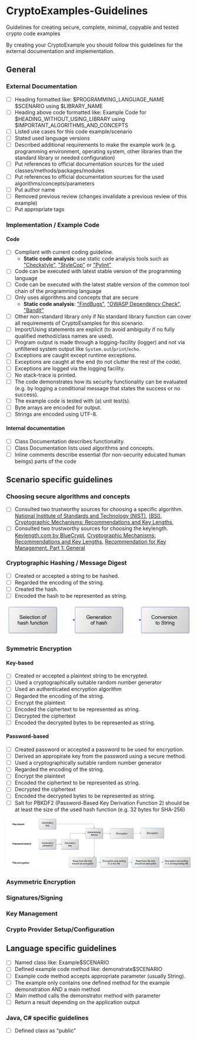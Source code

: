 # CryptoExamples-Guidelines

Guidelines for creating secure, complete, minimal, copyable and tested crypto code examples

By creating your CryptoExample you should follow this guidelines for the external documentation and implementation.

## General

### External Documentation

- [ ] Heading formatted like: $PROGRAMMING_LANGUAGE_NAME $SCENARIO using $LIBRARY_NAME
- [ ] Heading above code formatted like: Example Code for $HEADING_WITHOUT_USING_LIBRARY using $IMPORTANT_ALGORITHMS_AND_CONCEPTS
- [ ] Listed use cases for this code example/scenario
- [ ] Stated used language versions
- [ ] Described additional requirements to make the example work (e.g. programming environment, operating system, other libraries than the standard library or needed configuration)
- [ ] Put references to official documentation sources for the used classes/methods/packages/modules
- [ ] Put references to official documentation sources for the used algorithms/concepts/parameters
- [ ] Put author name
- [ ] Removed previous review (changes invalidate a previous review of this example)
- [ ] Put appropriate tags

### Implementation / Example Code

#### Code

- [ ] Compliant with current coding guideline.
  - **Static code analysis**: use static code analysis tools such as ["Checkstyle"](http://checkstyle.sourceforge.net/), ["StyleCop"](https://archive.codeplex.com/?p=stylecop) or ["Pylint"](https://www.pylint.org/)
- [ ] Code can be executed with latest stable version of the programming language
- [ ] Code can be executed with the latest stable version of the common tool chain of the programming language
- [ ] Only uses algorithms and concepts that are secure
  - **Static code analysis**: ["FindBugs"](http://findbugs.sourceforge.net/downloads.html), ["OWASP Dependency Check"](https://www.owasp.org/index.php/OWASP_Dependency_Check), ["Bandit"](https://pypi.org/project/bandit/)
- [ ] Other non-standard library only if No standard library function can cover all requirements of CryptoExamples for this scenario.
- [ ] Import/Using statements are explicit (to avoid ambiguity if no fully qualified method/class names are used).
- [ ] Program output is made through a logging-facility (logger) and not via unfiltered system output like `System.out`/`print`/`echo`.
- [ ] Exceptions are caught except runtime exceptions.
- [ ] Exceptions are caught at the end (to not clutter the rest of the code).
- [ ] Exceptions are logged via the logging facility.
- [ ] No stack-trace is printed.
- [ ] The code demonstrates how its security functionality can be evaluated (e.g. by logging a conditional message that states the success or no success).
- [ ] The example code is tested with (a) unit test(s).
- [ ] Byte arrays are encoded for output.
- [ ] Strings are encoded using UTF-8.

#### Internal documentation

- [ ] Class Documentation describes functionality.
- [ ] Class Documentation lists used algorithms and concepts.
- [ ] Inline comments describe essential (for non-security educated human beings) parts of the code

## Scenario specific guidelines

### Choosing secure algorithms and concepts

- [ ] Consulted two trustworthy sources for choosing a specific algorithm. [National Institute of Standards and Technology (NIST)](https://www.nist.gov/), [(BSI)](https://www.bsi.bund.de/DE/Home/home_node.html), [Cryptographic Mechanisms: Recommendations and Key Lengths](https://www.bsi.bund.de/SharedDocs/Downloads/EN/BSI/Publications/TechGuidelines/TG02102/BSI-TR-02102-1.pdf?__blob=publicationFile&v=7),
- [ ] Consulted two trustworthy sources for choosing the keylength. [Keylength.com by BlueCrypt](https://www.keylength.com/en/compare/), [Cryptographic Mechanisms: Recommendations and Key Lengths](https://www.bsi.bund.de/SharedDocs/Downloads/EN/BSI/Publications/TechGuidelines/TG02102/BSI-TR-02102-1.pdf?__blob=publicationFile&v=7), [Recommendation for Key Management. Part 1: General](https://nvlpubs.nist.gov/nistpubs/SpecialPublications/NIST.SP.800-57pt1r4.pdf)

### Cryptographic Hashing / Message Digest

- [ ] Created or accepted a string to be hashed.
- [ ] Regarded the encoding of the string.
- [ ] Created the hash.
- [ ] Encoded the hash to be represented as string.

![hasing](pics/konzeptspezifischHashing.png)

### Symmetric Encryption

#### Key-based

- [ ] Created or accepted a plaintext string to be encrypted.
- [ ] Used a cryptographically suitable random number generator
- [ ] Used an authenticated encryption algorithm
- [ ] Regarded the encoding of the string.
- [ ] Encrypt the plaintext
- [ ] Encoded the ciphertext to be represented as string.
- [ ] Decrypted the ciphertext
- [ ] Encoded the decrypted bytes to be represented as string.

#### Password-based

- [ ] Created password or accepted a password to be used for encryption.
- [ ] Derived an appropirate key from the password using a secure method.
- [ ] Used a cryptographically suitable random number generator
- [ ] Regarded the encoding of the string.
- [ ] Encrypt the plaintext
- [ ] Encoded the ciphertext to be represented as string.
- [ ] Decrypted the ciphertext
- [ ] Encoded the decrypted bytes to be represented as string.
- [ ] Salt for PBKDF2 (Password-Based Key Derivation Function 2) should be at least the size of the used hash function (e.g. 32 bytes for SHA-256) 

![symmetric encryption](pics/konzeptspezifischSymmetrisch.png)

### Asymmetric Encryption

### Signatures/Signing

### Key Management

### Crypto Provider Setup/Configuration

## Language specific guidelines

- [ ] Named class like: Example$SCENARIO
- [ ] Defined example code method like: demonstrate$SCENARIO
- [ ] Example code method accepts appropriate parameter (usually String).
- [ ] The example only contains one defined method for the example demonstration AND a main method
- [ ] Main method calls the demonstrator method with parameter
- [ ] Return a result depending on the application output

### Java, C# specific guidelines

- [ ] Defined class as "public"
